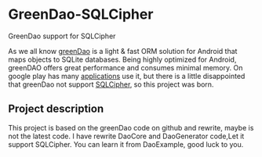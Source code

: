 GreenDao-SQLCipher
==================

GreenDao support for SQLCipher

As we all know [greenDao](https://github.com/greenrobot/greenDAO) is a light & fast ORM solution for Android that 
maps objects to SQLite databases. Being highly optimized for Android, greenDAO offers great performance and consumes 
minimal memory. On google play has many [applications](http://www.appbrain.com/stats/libraries/details/greendao/greendao) 
use it, but there is a little disappointed that greenDao not support [SQLCipher](http://sqlcipher.net/), so this project 
was born.
    
Project description
------------------------

This project is based on the greenDao code on github and rewrite, maybe is not the latest code. I have rewrite DaoCore and DaoGenerator code,Let it support SQLCipher. You can learn it from DaoExample, good luck to you.
